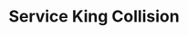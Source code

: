 ---
title: "Service King Collision"
url: /oklahoma-city/service-king-collision/
shop: car repair
---